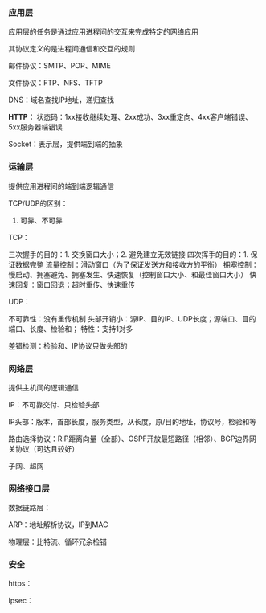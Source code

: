 
### 应用层

应用层的任务是通过应用进程间的交互来完成特定的网络应用

其协议定义的是进程间通信和交互的规则

邮件协议：SMTP、POP、MIME

文件协议：FTP、NFS、TFTP

DNS：域名查找IP地址，递归查找

**HTTP：**
状态码：1xx接收继续处理、2xx成功、3xx重定向、4xx客户端错误、5xx服务器端错误

Socket：表示层，提供端到端的抽象

### 运输层

提供应用进程间的端到端逻辑通信

TCP/UDP的区别：

1. 可靠、不可靠

TCP：

三次握手的目的：1. 交换窗口大小；2. 避免建立无效链接
四次挥手的目的：1. 保证数据完整
流量控制：滑动窗口（为了保证发送方和接收方的平衡）
拥塞控制：慢启动、拥塞避免、拥塞发生、快速恢复（控制窗口大小、和最佳窗口大小）
快速回复：窗口回退；超时重传、快速重传

UDP：

不可靠性：没有重传机制
头部开销小：源IP、目的IP、UDP长度；源端口、目的端口、长度、检验和；
特性：支持1对多

差错检测：检验和、IP协议只做头部的

### 网络层

提供主机间的逻辑通信

IP：不可靠交付、只检验头部

IP头部：版本，首部长度，服务类型，从长度，原/目的地址，协议号，检验和等

路由选择协议：RIP距离向量（全部）、OSPF开放最短路径（相邻）、BGP边界网关协议（可达且较好）

子网、超网

### 网络接口层

数据链路层：

ARP：地址解析协议，IP到MAC

物理层：比特流、循环冗余检错

### 安全

https：

Ipsec：




